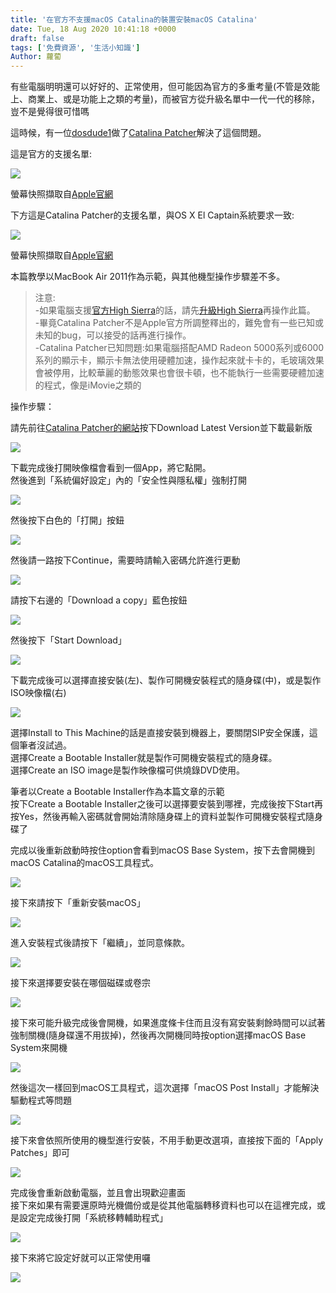 ```yaml
---
title: '在官方不支援macOS Catalina的裝置安裝macOS Catalina'
date: Tue, 18 Aug 2020 10:41:18 +0000
draft: false
tags: ['免費資源', '生活小知識']
Author: 蘿蔔
---
```


有些電腦明明還可以好好的、正常使用，但可能因為官方的多重考量(不管是效能上、商業上、或是功能上之類的考量)，而被官方從升級名單中一代一代的移除，豈不是覺得很可惜嗎

這時候，有一位[dosdude1](http://dosdude1.com)做了[Catalina Patcher](http://dosdude1.com/catalina "dosdude1.com/catalina")解決了這個問題。

  
這是官方的支援名單:

![](https://static.yiy.tw/media/blog/2020081801505962.png)

螢幕快照擷取自[Apple官網](http://apple.com/tw/osx)

下方這是Catalina Patcher的支援名單，與OS X El Captain系統要求一致:

[![](https://static.yiy.tw/media/blog/2020081802051786.png)](https://support.apple.com/zh-tw/HT206886)

螢幕快照擷取自[Apple官網](https://support.apple.com/zh-tw/HT206886)

本篇教學以MacBook Air 2011作為示範，與其他機型操作步驟差不多。  

> 注意:  
> \-如果電腦支援[官方High Sierra](https://support.apple.com/zh-tw/HT208969)的話，請先[升級High Sierra](https://support.apple.com/zh-tw/HT208969)再操作此篇。  
> \-畢竟Catalina Patcher不是Apple官方所調整釋出的，難免會有一些已知或未知的bug，可以接受的話再進行操作。  
> \-Catalina Patcher已知問題:如果電腦搭配AMD Radeon 5000系列或6000系列的顯示卡，顯示卡無法使用硬體加速，操作起來就卡卡的，毛玻璃效果會被停用，比較華麗的動態效果也會很卡頓，也不能執行一些需要硬體加速的程式，像是iMovie之類的

操作步驟：

請先前往[Catalina Patcher的網站](http://dosdude1.com/catalina)按下Download Latest Version並下載最新版

![](https://static.yiy.tw/media/blog/2020081802335586.png)

下載完成後打開映像檔會看到一個App，將它點開。  
然後進到「系統偏好設定」內的「安全性與隱私權」強制打開

![](https://static.yiy.tw/media/blog/2020081802485327.png)

然後按下白色的「打開」按鈕

![](https://static.yiy.tw/media/blog/2020081802492691.png)

然後請一路按下Continue，需要時請輸入密碼允許進行更動

![](https://static.yiy.tw/media/blog/2020081802523595.png)

請按下右邊的「Download a copy」藍色按鈕

![](https://static.yiy.tw/media/blog/2020081802533817.png)

然後按下「Start Download」

![](https://static.yiy.tw/media/blog/2020081802550610.png)

下載完成後可以選擇直接安裝(左)、製作可開機安裝程式的隨身碟(中)，或是製作ISO映像檔(右)

![](https://static.yiy.tw/media/blog/2020081803333085.png)

選擇Install to This Machine的話是直接安裝到機器上，要關閉SIP安全保護，這個筆者沒試過。  
選擇Create a Bootable Installer就是製作可開機安裝程式的隨身碟。  
選擇Create an ISO image是製作映像檔可供燒錄DVD使用。

筆者以Create a Bootable Installer作為本篇文章的示範  
按下Create a Bootable Installer之後可以選擇要安裝到哪裡，完成後按下Start再按Yes，然後再輸入密碼就會開始清除隨身碟上的資料並製作可開機安裝程式隨身碟了

完成以後重新啟動時按住option會看到macOS Base System，按下去會開機到macOS Catalina的macOS工具程式。

![](https://static.yiy.tw/media/blog/2020081810082548-scaled.jpg)

接下來請按下「重新安裝macOS」

![](https://static.yiy.tw/media/blog/2020081810100644-scaled.jpg)

進入安裝程式後請按下「繼續」，並同意條款。

![](https://static.yiy.tw/media/blog/2020081810111093-scaled.jpg)

接下來選擇要安裝在哪個磁碟或卷宗

![](https://static.yiy.tw/media/blog/2020081810121883-scaled.jpg)

接下來可能升級完成後會開機，如果進度條卡住而且沒有寫安裝剩餘時間可以試著強制關機(隨身碟還不用拔掉)，然後再次開機同時按option選擇macOS Base System來開機

![](https://static.yiy.tw/media/blog/2020081810082548-scaled.jpg)

然後這次一樣回到macOS工具程式，這次選擇「macOS Post Install」才能解決驅動程式等問題

![](https://static.yiy.tw/media/blog/2020081810100644-scaled.jpg)

接下來會依照所使用的機型進行安裝，不用手動更改選項，直接按下面的「Apply Patches」即可

![](https://upload.cc/i1/2020/08/18/mbULt6.jpeg)

完成後會重新啟動電腦，並且會出現歡迎畫面  
接下來如果有需要還原時光機備份或是從其他電腦轉移資料也可以在這裡完成，或是設定完成後打開「系統移轉輔助程式」

![](https://static.yiy.tw/media/blog/2020081810265417.png)

接下來將它設定好就可以正常使用囉

![](https://static.yiy.tw/media/blog/2020081810311541.png)
